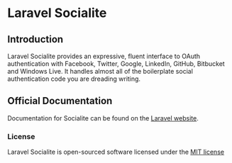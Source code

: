 # Laravel Socialite

## Introduction

Laravel Socialite provides an expressive, fluent interface to OAuth authentication with Facebook, Twitter, Google, LinkedIn, GitHub, Bitbucket and Windows Live. It handles almost all of the boilerplate social authentication code you are dreading writing.

## Official Documentation

Documentation for Socialite can be found on the [Laravel website](http://laravel.com/docs/authentication#social-authentication).

### License

Laravel Socialite is open-sourced software licensed under the [MIT license](http://opensource.org/licenses/MIT)
